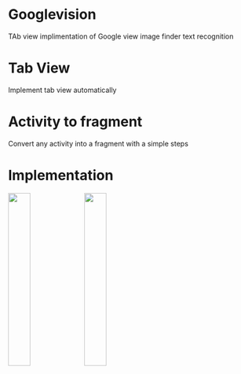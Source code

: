 # Googlevision
TAb view implimentation of Google view image finder text recognition
# Tab View
Implement tab view automatically
# Activity to fragment
Convert any activity into a fragment with a simple steps

# Implementation
<img src="https://user-images.githubusercontent.com/40910723/71376935-311fd980-25e9-11ea-969a-d70b56682f94.jpg" width="30%"></img> <img src="https://user-images.githubusercontent.com/40910723/71376941-33823380-25e9-11ea-96a0-08d2c6b826a1.jpg" width="30%"></img> 
